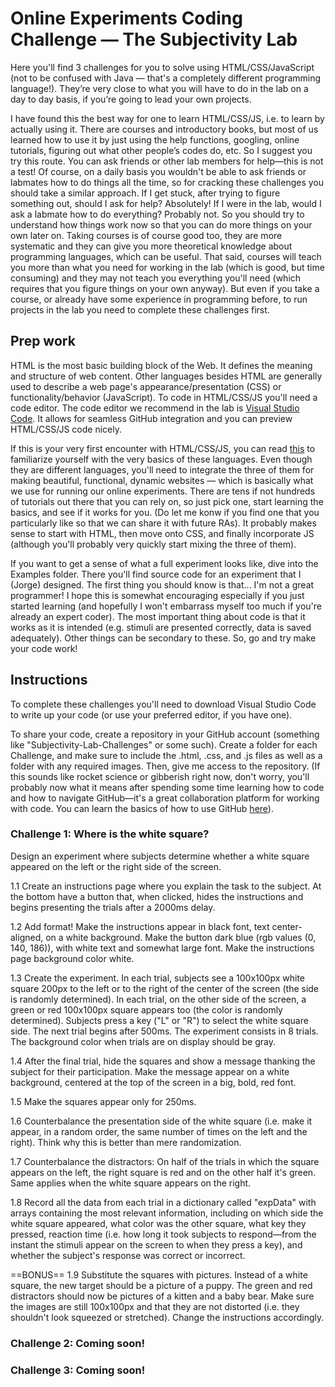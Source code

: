 # Online Experiments Coding Challenge — The Subjectivity Lab

Here you'll find 3 challenges for you to solve using HTML/CSS/JavaScript (not to be confused with Java — that's a completely different programming language!). They’re very close to what you will have to do in the lab on a day to day basis, if you’re going to lead your own projects. 

I have found this the best way for one to learn HTML/CSS/JS, i.e. to learn by actually using it. There are courses and introductory books, but most of us learned how to use it by just using the help functions, googling, online tutorials, figuring out what other people’s codes do, etc. So I suggest you try this route. You can ask friends or other lab members for help—this is not a test! Of course, on a daily basis you wouldn't be able to ask friends or labmates how to do things all the time, so for cracking these challenges you should take a similar approach. If I get stuck, after trying to figure something out, should I ask for help? Absolutely! If I were in the lab, would I ask a labmate how to do everything? Probably not. So you should try to understand how things work now so that you can do more things on your own later on. Taking courses is of course good too, they are more systematic and they can give you more theoretical knowledge about programming languages, which can be useful. That said, courses will teach you more than what you need for working in the lab (which is good, but time consuming) and they may not teach you everything you'll need (which requires that you figure things on your own anyway). But even if you take a course, or already have some experience in programming before, to run projects in the lab you need to complete these challenges first. 

## Prep work

HTML is the most basic building block of the Web. It defines the meaning and structure of web content. Other languages besides HTML are generally used to describe a web page's appearance/presentation (CSS) or functionality/behavior (JavaScript). To code in HTML/CSS/JS you'll need a code editor. The code editor we recommend in the lab is [Visual Studio Code](http://code.visualstudio.com). It allows for seamless GitHub integration and you can preview HTML/CSS/JS code nicely. 

If this is your very first encounter with HTML/CSS/JS, you can read [this](https://developer.mozilla.org/en-US/docs/Web/HTML) to familiarize yourself with the very basics of these languages. Even though they are different languages, you'll need to integrate the three of them for making beautiful, functional, dynamic websites — which is basically what we use for running our online experiments. There are tens if not hundreds of tutorials out there that you can rely on, so just pick one, start learning the basics, and see if it works for you. (Do let me konw if you find one that you particularly like so that we can share it with future RAs). It probably makes sense to start with HTML, then move onto CSS, and finally incorporate JS (although you'll probably very quickly start mixing the three of them).

If you want to get a sense of what a full experiment looks like, dive into the Examples folder. There you'll find source code for an experiment that I (Jorge) designed. The first thing you should know is that... I'm not a great programmer! I hope this is somewhat encouraging especially if you just started learning (and hopefully I won't embarrass myself too much if you're already an expert coder). The most important thing about code is that it works as it is intended (e.g. stimuli are presented correctly, data is saved adequately). Other things can be secondary to these. So, go and try make your code work!

## Instructions

To complete these challenges you'll need to download Visual Studio Code to write up your code (or use your preferred editor, if you have one). 

To share your code, create a repository in your GitHub account (something like "Subjectivity-Lab-Challenges" or some such). Create a folder for each Challenge, and make sure to include the .html, .css, and .js files as well as a folder with any required images. Then, give me access to the repository. (If this sounds like rocket science or gibberish right now, don't worry, you'll probably now what it means after spending some time learning how to code and how to navigate GitHub—it's a great collaboration platform for working with code. You can learn the basics of how to use GitHub [here](https://guides.github.com/activities/hello-world/)).


### Challenge 1: Where is the white square?

Design an experiment where subjects determine whether a white square appeared on the left or the right side of the screen. 

1.1 Create an instructions page where you explain the task to the subject. At the bottom have a button that, when clicked, hides the instructions and begins presenting the trials after a 2000ms delay. 

1.2 Add format! Make the instructions appear in black font, text center-aligned, on a white background. Make the button dark blue (rgb values (0, 140, 186)), with white text and somewhat large font. Make the instructions page background color white.

1.3 Create the experiment. In each trial, subjects see a 100x100px white square 200px to the left or to the right of the center of the screen (the side is randomly determined). In each trial, on the other side of the screen, a green or red 100x100px square appears too (the color is randomly determined). Subjects press a key ("L" or "R") to select the white square side. The next trial begins after 500ms. The experiment consists in 8 trials. The background color when trials are on display should be gray.

1.4 After the final trial, hide the squares and show a message thanking the subject for their participation. Make the message appear on a white background, centered at the top of the screen in a big, bold, red font.

1.5 Make the squares appear only for 250ms.

1.6 Counterbalance the presentation side of the white square (i.e. make it appear, in a random order, the same number of times on the left and the right). Think why this is better than mere randomization.

1.7 Counterbalance the distractors: On half of the trials in which the square appears on the left, the right square is red and on the other half it's green. Same applies when the white square appears on the right.

1.8 Record all the data from each trial in a dictionary called "expData" with arrays containing the most relevant information, including on which side the white square appeared, what color was the other square, what key they pressed, reaction time (i.e. how long it took subjects to respond—from the instant the stimuli appear on the screen to when they press a key), and whether the subject's response was correct or incorrect.

==BONUS==
1.9 Substitute the squares with pictures. Instead of a white square, the new target should be a picture of a puppy. The green and red distractors should now be pictures of a kitten and a baby bear. Make sure the images are still 100x100px and that they are not distorted (i.e. they shouldn't look squeezed or stretched). Change the instructions accordingly.

### Challenge 2: Coming soon!


### Challenge 3: Coming soon!